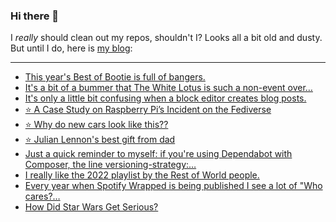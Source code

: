 ### Hi there 👋

I _really_ should clean out my repos, shouldn't I? Looks all a bit old and dusty. But until I do, here is [my blog](https://lostfocus.de/):

--- 

<!-- POST-LIST:START -->
- [This year&#39;s Best of Bootie is full of bangers.](https://lostfocus.de/2022/12/15/231050/)
- [It&#39;s a bit of a bummer that The White Lotus is such a non-event over…](https://lostfocus.de/2022/12/13/231045/)
- [It&#39;s only a little bit confusing when a block editor creates blog posts.](https://lostfocus.de/2022/12/13/231042/)
- [⭐️ A Case Study on Raspberry Pi’s Incident on the Fediverse](https://lostfocus.de/2022/12/09/231040/)
- [⭐️ Why do new cars look like this??](https://lostfocus.de/2022/12/05/231035/)
- [⭐️ Julian Lennon&#39;s best gift from dad](https://lostfocus.de/2022/12/04/231034/)
- [Just a quick reminder to myself: if you&#39;re using Dependabot with Composer, the line versioning-strategy:…](https://lostfocus.de/2022/12/03/231029/)
- [I really like the 2022 playlist by the Rest of World people.](https://lostfocus.de/2022/12/02/231022/)
- [Every year when Spotify Wrapped is being published I see a lot of &quot;Who cares?…](https://lostfocus.de/2022/12/02/231018/)
- [How Did Star Wars Get Serious?](https://lostfocus.de/2022/12/02/how-did-star-wars-get-serious/)
<!-- POST-LIST:END -->

<!--
**lostfocus/lostfocus** is a ✨ _special_ ✨ repository because its `README.md` (this file) appears on your GitHub profile.

Here are some ideas to get you started:

- 🔭 I’m currently working on ...
- 🌱 I’m currently learning ...
- 👯 I’m looking to collaborate on ...
- 🤔 I’m looking for help with ...
- 💬 Ask me about ...
- 📫 How to reach me: ...
- 😄 Pronouns: ...
- ⚡ Fun fact: ...
-->
